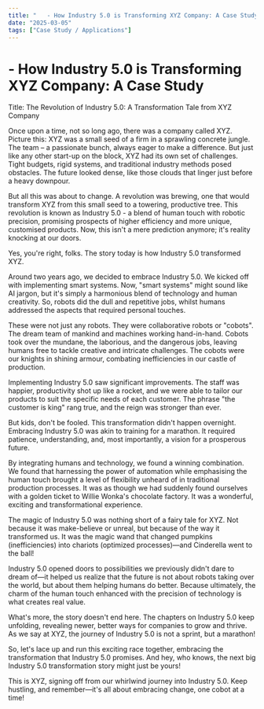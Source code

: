 ```yaml
---
title: "   - How Industry 5.0 is Transforming XYZ Company: A Case Study"
date: "2025-03-05"
tags: ["Case Study / Applications"]
---
```


#    - How Industry 5.0 is Transforming XYZ Company: A Case Study

Title: The Revolution of Industry 5.0: A Transformation Tale from XYZ Company

Once upon a time, not so long ago, there was a company called XYZ. Picture this: XYZ was a small seed of a firm in a sprawling concrete jungle. The team – a passionate bunch, always eager to make a difference. But just like any other start-up on the block, XYZ had its own set of challenges. Tight budgets, rigid systems, and traditional industry methods posed obstacles. The future looked dense, like those clouds that linger just before a heavy downpour.

But all this was about to change. A revolution was brewing, one that would transform XYZ from this small seed to a towering, productive tree. This revolution is known as Industry 5.0 - a blend of human touch with robotic precision, promising prospects of higher efficiency and more unique, customised products. Now, this isn't a mere prediction anymore; it's reality knocking at our doors.

Yes, you're right, folks. The story today is how Industry 5.0 transformed XYZ.

Around two years ago, we decided to embrace Industry 5.0. We kicked off with implementing smart systems. Now, "smart systems" might sound like AI jargon, but it's simply a harmonious blend of technology and human creativity. So, robots did the dull and repetitive jobs, whilst humans addressed the aspects that required personal touches.

These were not just any robots. They were collaborative robots or "cobots". The dream team of mankind and machines working hand-in-hand. Cobots took over the mundane, the laborious, and the dangerous jobs, leaving humans free to tackle creative and intricate challenges. The cobots were our knights in shining armour, combating inefficiencies in our castle of production.

Implementing Industry 5.0 saw significant improvements. The staff was happier, productivity shot up like a rocket, and we were able to tailor our products to suit the specific needs of each customer. The phrase "the customer is king" rang true, and the reign was stronger than ever.

But kids, don't be fooled. This transformation didn't happen overnight. Embracing Industry 5.0 was akin to training for a marathon. It required patience, understanding, and, most importantly, a vision for a prosperous future. 

By integrating humans and technology, we found a winning combination. We found that harnessing the power of automation while emphasising the human touch brought a level of flexibility unheard of in traditional production processes. It was as though we had suddenly found ourselves with a golden ticket to Willie Wonka's chocolate factory. It was a wonderful, exciting and transformational experience.

The magic of Industry 5.0 was nothing short of a fairy tale for XYZ. Not because it was make-believe or unreal, but because of the way it transformed us. It was the magic wand that changed pumpkins (inefficiencies) into chariots (optimized processes)—and Cinderella went to the ball! 

Industry 5.0 opened doors to possibilities we previously didn't dare to dream of—it helped us realize that the future is not about robots taking over the world, but about them helping humans do better. Because ultimately, the charm of the human touch enhanced with the precision of technology is what creates real value.

What's more, the story doesn't end here. The chapters on Industry 5.0 keep unfolding, revealing newer, better ways for companies to grow and thrive. As we say at XYZ, the journey of Industry 5.0 is not a sprint, but a marathon! 

So, let's lace up and run this exciting race together, embracing the transformation that Industry 5.0 promises. And hey, who knows, the next big Industry 5.0 transformation story might just be yours!

This is XYZ, signing off from our whirlwind journey into Industry 5.0. Keep hustling, and remember—it's all about embracing change, one cobot at a time!
